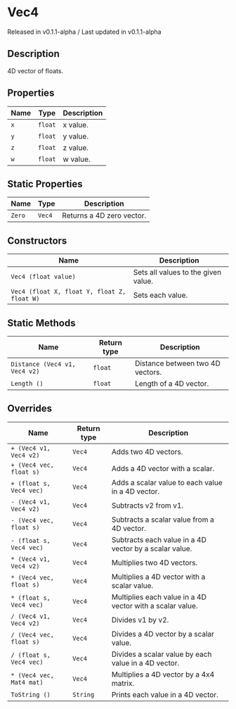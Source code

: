 # Vec4
<div class = "classInfo">
    Released in v0.1.1-alpha / Last updated in v0.1.1-alpha
</div>

## Description
4D vector of floats.

## Properties
| Name | Type    | Description             |
|------|---------|-------------------------|
| `x`  | `float` | x value.                |
| `y`  | `float` | y value.                |
| `z`  | `float` | z value.                |
| `w`  | `float` | w value.                |

## Static Properties
|  Name   | Type    | Description                |
|---------|---------|----------------------------|
| `Zero`  | `Vec4`  | Returns a 4D zero vector.  |

## Constructors
| Name                                        | Description                              |
|---------------------------------------------|------------------------------------------|
| `Vec4 (float value)`                        | Sets all values to the given value.      |
| `Vec4 (float X, float Y, float Z, float W)` | Sets each value.                         |

## Static Methods
| Name                             | Return type   | Description                                                      |
|----------------------------------|---------------|------------------------------------------------------------------|
| `Distance (Vec4 v1, Vec4 v2)`    | `float`       | Distance between two 4D vectors.                                 |
| `Length ()`                      | `float`       | Length of a 4D vector.                                           |

## Overrides
| Name                     | Return type   | Description                                               |
|--------------------------|---------------|-----------------------------------------------------------|
| `+ (Vec4 v1, Vec4 v2)`   | `Vec4`        | Adds two 4D vectors.                                      |
| `+ (Vec4 vec, float s)`  | `Vec4`        | Adds a 4D vector with a scalar.                           |
| `+ (float s, Vec4 vec)`  | `Vec4`        | Adds a scalar value to each value in a 4D vector.         |
| `- (Vec4 v1, Vec4 v2)`   | `Vec4`        | Subtracts v2 from v1.                                     |
| `- (Vec4 vec, float s)`  | `Vec4`        | Subtracts a scalar value from a 4D vector.                |
| `- (float s, Vec4 vec)`  | `Vec4`        | Subtracts each value in a 4D vector by a scalar value.    |
| `* (Vec4 v1, Vec4 v2)`   | `Vec4`        | Multiplies two 4D vectors.                                |
| `* (Vec4 vec, float s)`  | `Vec4`        | Multiplies a 4D vector with a scalar value.               |
| `* (float s, Vec4 vec)`  | `Vec4`        | Multiplies each value in a 4D vector with a scalar value. |
| `/ (Vec4 v1, Vec4 v2)`   | `Vec4`        | Divides v1 by v2.                                         |
| `/ (Vec4 vec, float s)`  | `Vec4`        | Divides a 4D vector by a scalar value.                    |
| `/ (float s, Vec4 vec)`  | `Vec4`        | Divides a scalar value by each value in a 4D vector.      |
| `* (Vec4 vec, Mat4 mat)` | `Vec4`        | Multiplies a 4D vector by a 4x4 matrix.                   |
| `ToString ()`            | `String`      | Prints each value in a 4D vector.                         |